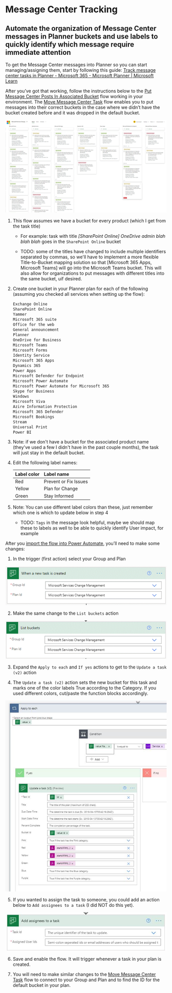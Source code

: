 # Message Center Tracking
## Automate the organization of Message Center messages in Planner buckets and use labels to quickly identify which message require immediate attention
To get the Message Center messages into Planner so you can start managing/assigning them, start by following this guide: [Track message center tasks in Planner - Microsoft 365 - Microsoft Planner | Microsoft Learn](https://learn.microsoft.com/en-us/office365/planner/track-message-center-tasks-planner)

After you’ve got that working, follow the instructions below to the [Put Message Center Posts In Associated Bucket](PutMessageCenterpostsinassociatedbucket.zip) flow working in your environment. The [Move Message Center Task](MoveMessageCenterTasks.zip) flow enables you to put messages into their correct buckets in the case where we didn’t have the bucket created before and it was dropped in the default bucket.

![Planner Buckets](images/PlannerBuckets.gif)

1. This flow assumes we have a bucket for every product (which I get from the task title)

	- For example: task with title *[SharePoint Online] OneDrive admin blah blah blah* goes in the `SharePoint Online` bucket

    - TODO: some of the titles have changed to include multiple identifiers separated by commas, so we'll have to implement a more flexible Title-to-Bucket mapping solution so that [Microsoft 365 Apps, Microsoft Teams] will go into the Microsoft Teams bucket. This will also allow for organizations to put messages with different titles into the same bucket, uif desired.

2. Create one bucket in your Planner plan for each of the following (assuming you checked all services when setting up the flow):
    ```
    Exchange Online
    SharePoint Online
	Yammer
    Microsoft 365 suite
	Office for the web
	General announcement
	Planner
	OneDrive for Business
	Microsoft Teams
	Microsoft Forms
	Identity Service
	Microsoft 365 Apps
	Dynamics 365
	Power Apps
	Microsoft Defender for Endpoint
	Microsoft Power Automate
	Microsoft Power Automate for Microsoft 365
	Skype for Business
    Windows
    Microsoft Viva
    Azire Information Protection
    Microsoft 365 Defender
    Microsoft Bookings
    Stream
    Universal Print
    Power BI
    ```

3. Note: if we don't have a bucket for the associated product name (they've used a few I didn't have in the past couple months), the task will just stay in the default bucket.

4. Edit the following label names:

    | Label color | Label name |
    | --- | --- |
    | Red | Prevent or Fix Issues |
    | Yellow | Plan for Change |
    | Green	| Stay Informed |

5. Note: You can use different label colors than these, just remember which one is which to update below in step 4 

    - TODO: `Tags` in the message look helpful, maybe we should map these to labels as well to be able to quickly identify User impact, for example
 
After you [import the flow into Power Automate](https://flow.microsoft.com/en-us/blog/import-export-bap-packages/), you’ll need to make some changes:
 
1. In the trigger (first action) select your Group and Plan

![Planner Tigger](images/Trigger.gif)

2. Make the same change to the `List buckets` action

![Planner List Buckets](images/ListBuckets.gif)

3. Expand the `Apply to each` and `If yes` actions to get to the `Update a task (v2)` action
	 
4. The `Update a task (v2)` action sets the new bucket for this task and marks one of the color labels True according to the Category. If you used different colors, cut/paste the function blocks accordingly.

![Planner Update a task](images/UpdateTask.jpg)
 
5. If you wanted to assign the task to someone, you could add an action below to `Add assignees to a task` (I did NOT do this yet).

![Planner Add assignees to a task](images/AddAssignees.jpg)
	 
6. Save and enable the flow. It will trigger whenever a task in your plan is created.

7. You will need to make similar changes to the [Move Message Center Task](MoveMessageCenterTasks.zip) flow to connect to your Group and Plan and to find the ID for the default bucket in your plan.
